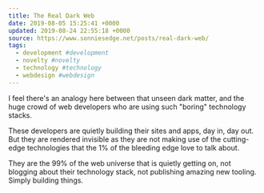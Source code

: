 ```yaml
---
title: The Real Dark Web
date: 2019-08-05 15:25:41 +0000
updated: 2019-08-24 22:55:18 +0000
source: https://www.sonniesedge.net/posts/real-dark-web/
tags:
  - development #development
  - novelty #novelty
  - technology #technology
  - webdesign #webdesign
---
```

I feel there's an analogy here between that unseen dark matter, and the huge crowd of web developers who are using such "boring" technology stacks.

These developers are quietly building their sites and apps, day in, day out. But they are rendered invisible as they are not making use of the cutting-edge technologies that the 1% of the bleeding edge love to talk about.

They are the 99% of the web universe that is quietly getting on, not blogging about their technology stack, not publishing amazing new tooling. Simply building things.